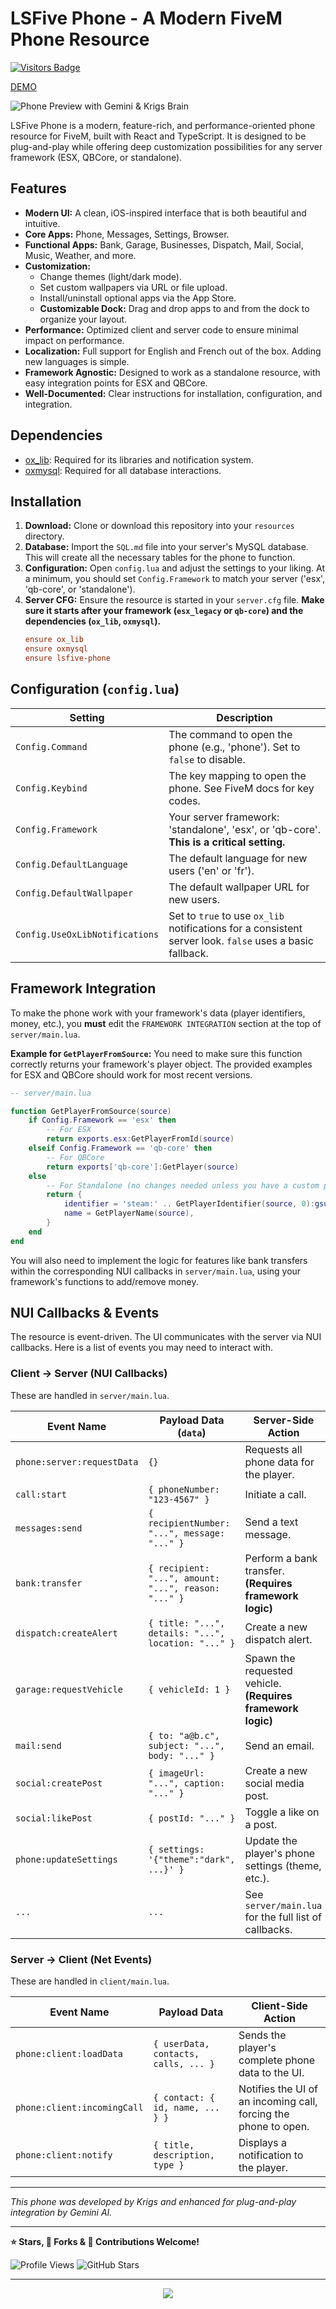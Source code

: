 
# LSFive Phone - A Modern FiveM Phone Resource

[![Visitors Badge](https://api.visitorbadge.io/api/VisitorHit?user=Krigsexe&repo=lsfive-phone&countColor=%237B1E7A)](https://github.com/Krigsexe/lsfive-phone)

[DEMO](https://lsfive-krigs-phone-550776260716.us-west1.run.app)

![Phone Preview with Gemini & Krigs Brain](https://www.proxitek.fr/wp-content/uploads/2025/08/fivem-phone.png)

LSFive Phone is a modern, feature-rich, and performance-oriented phone resource for FiveM, built with React and TypeScript. It is designed to be plug-and-play while offering deep customization possibilities for any server framework (ESX, QBCore, or standalone).

## Features

*   **Modern UI:** A clean, iOS-inspired interface that is both beautiful and intuitive.
*   **Core Apps:** Phone, Messages, Settings, Browser.
*   **Functional Apps:** Bank, Garage, Businesses, Dispatch, Mail, Social, Music, Weather, and more.
*   **Customization:**
    *   Change themes (light/dark mode).
    *   Set custom wallpapers via URL or file upload.
    *   Install/uninstall optional apps via the App Store.
    *   **Customizable Dock:** Drag and drop apps to and from the dock to organize your layout.
*   **Performance:** Optimized client and server code to ensure minimal impact on performance.
*   **Localization:** Full support for English and French out of the box. Adding new languages is simple.
*   **Framework Agnostic:** Designed to work as a standalone resource, with easy integration points for ESX and QBCore.
*   **Well-Documented:** Clear instructions for installation, configuration, and integration.

## Dependencies

*   [ox_lib](https://github.com/overextended/ox_lib): Required for its libraries and notification system.
*   [oxmysql](https://github.com/overextended/oxmysql): Required for all database interactions.

## Installation

1.  **Download:** Clone or download this repository into your `resources` directory.
2.  **Database:** Import the `SQL.md` file into your server's MySQL database. This will create all the necessary tables for the phone to function.
3.  **Configuration:** Open `config.lua` and adjust the settings to your liking. At a minimum, you should set `Config.Framework` to match your server ('esx', 'qb-core', or 'standalone').
4.  **Server CFG:** Ensure the resource is started in your `server.cfg` file. **Make sure it starts after your framework (`esx_legacy` or `qb-core`) and the dependencies (`ox_lib`, `oxmysql`).**
    ```cfg
    ensure ox_lib
    ensure oxmysql
    ensure lsfive-phone
    ```

## Configuration (`config.lua`)

| Setting                    | Description                                                                                               |
| -------------------------- | --------------------------------------------------------------------------------------------------------- |
| `Config.Command`           | The command to open the phone (e.g., 'phone'). Set to `false` to disable.                                 |
| `Config.Keybind`           | The key mapping to open the phone. See FiveM docs for key codes.                                          |
| `Config.Framework`         | Your server framework: 'standalone', 'esx', or 'qb-core'. **This is a critical setting.**                  |
| `Config.DefaultLanguage`   | The default language for new users ('en' or 'fr').                                                        |
| `Config.DefaultWallpaper`  | The default wallpaper URL for new users.                                                                  |
| `Config.UseOxLibNotifications` | Set to `true` to use `ox_lib` notifications for a consistent server look. `false` uses a basic fallback. |


## Framework Integration

To make the phone work with your framework's data (player identifiers, money, etc.), you **must** edit the `FRAMEWORK INTEGRATION` section at the top of `server/main.lua`.

**Example for `GetPlayerFromSource`:**
You need to make sure this function correctly returns your framework's player object. The provided examples for ESX and QBCore should work for most recent versions.

```lua
-- server/main.lua

function GetPlayerFromSource(source)
    if Config.Framework == 'esx' then
        -- For ESX
        return exports.esx:GetPlayerFromId(source)
    elseif Config.Framework == 'qb-core' then
        -- For QBCore
        return exports['qb-core']:GetPlayer(source)
    else 
        -- For Standalone (no changes needed unless you have a custom player system)
        return {
            identifier = 'steam:' .. GetPlayerIdentifier(source, 0):gsub('steam:', ''),
            name = GetPlayerName(source),
        }
    end
end
```
You will also need to implement the logic for features like bank transfers within the corresponding NUI callbacks in `server/main.lua`, using your framework's functions to add/remove money.

## NUI Callbacks & Events

The resource is event-driven. The UI communicates with the server via NUI callbacks. Here is a list of events you may need to interact with.

### Client -> Server (NUI Callbacks)

These are handled in `server/main.lua`.

| Event Name                    | Payload Data (`data`)                               | Server-Side Action                                                              |
| ----------------------------- | --------------------------------------------------- | ------------------------------------------------------------------------------- |
| `phone:server:requestData`    | `{}`                                                | Requests all phone data for the player.                                         |
| `call:start`                  | `{ phoneNumber: "123-4567" }`                       | Initiate a call.                                                                |
| `messages:send`               | `{ recipientNumber: "...", message: "..." }`        | Send a text message.                                                            |
| `bank:transfer`               | `{ recipient: "...", amount: "...", reason: "..." }`| Perform a bank transfer. **(Requires framework logic)**                         |
| `dispatch:createAlert`        | `{ title: "...", details: "...", location: "..." }` | Create a new dispatch alert.                                                    |
| `garage:requestVehicle`       | `{ vehicleId: 1 }`                                  | Spawn the requested vehicle. **(Requires framework logic)**                     |
| `mail:send`                   | `{ to: "a@b.c", subject: "...", body: "..." }`      | Send an email.                                                                  |
| `social:createPost`           | `{ imageUrl: "...", caption: "..." }`               | Create a new social media post.                                                 |
| `social:likePost`             | `{ postId: "..." }`                                 | Toggle a like on a post.                                                        |
| `phone:updateSettings`        | `{ settings: '{"theme":"dark", ...}' }`             | Update the player's phone settings (theme, etc.).                               |
| `...`                         | `...`                                               | See `server/main.lua` for the full list of callbacks.                           |

### Server -> Client (Net Events)

These are handled in `client/main.lua`.

| Event Name                    | Payload Data                                        | Client-Side Action                                                              |
| ----------------------------- | --------------------------------------------------- | ------------------------------------------------------------------------------- |
| `phone:client:loadData`       | `{ userData, contacts, calls, ... }`                | Sends the player's complete phone data to the UI.                               |
| `phone:client:incomingCall`   | `{ contact: { id, name, ... } }`                    | Notifies the UI of an incoming call, forcing the phone to open.                 |
| `phone:client:notify`         | `{ title, description, type }`                      | Displays a notification to the player.                                          |

---

*This phone was developed by Krigs and enhanced for plug-and-play integration by Gemini AI.*

---

**⭐ Stars, 🍴 Forks & 🤝 Contributions Welcome!**

![Profile Views](https://komarev.com/ghpvc/?username=Krigsexe&color=blueviolet&style=for-the-badge)
![GitHub Stars](https://img.shields.io/github/stars/Krigsexe?style=for-the-badge&logo=github)

</div>

---

<div align="center">
  <img src="https://capsule-render.vercel.app/api?type=waving&color=gradient&height=100&section=footer&text=Thank%20you%20for%20visiting!&fontSize=16&fontAlignY=65&desc=Merci%20pour%20votre%20visite!&descAlignY=80&descAlign=62"/>
</div>
